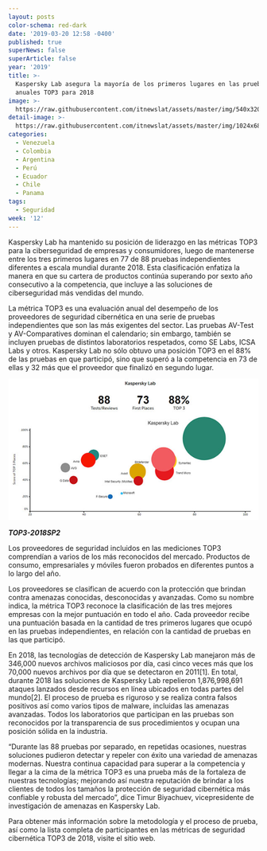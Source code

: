 ```yaml
---
layout: posts
color-schema: red-dark
date: '2019-03-20 12:58 -0400'
published: true
superNews: false
superArticle: false
year: '2019'
title: >-
  Kaspersky Lab asegura la mayoría de los primeros lugares en las pruebas
  anuales TOP3 para 2018
image: >-
  https://raw.githubusercontent.com/itnewslat/assets/master/img/540x320/Seguridad-p.jpg
detail-image: >-
  https://raw.githubusercontent.com/itnewslat/assets/master/img/1024x680/Seguridad-g.jpg
categories:
  - Venezuela
  - Colombia
  - Argentina
  - Perú
  - Ecuador
  - Chile
  - Panama
tags:
  - Seguridad
week: '12'
---
```

Kaspersky Lab ha mantenido su posición de liderazgo en las métricas TOP3 para la ciberseguridad de empresas y consumidores, luego de mantenerse entre los tres primeros lugares en 77 de 88 pruebas independientes diferentes a escala mundial durante 2018. Esta clasificación enfatiza la manera en que su cartera de productos continúa superando por sexto año consecutivo a la competencia, que incluye a las soluciones de ciberseguridad más vendidas del mundo.

La métrica TOP3 es una evaluación anual del desempeño de los proveedores de seguridad cibernética en una serie de pruebas independientes que son las más exigentes del sector. Las pruebas AV-Test y AV-Comparatives dominan el calendario; sin embargo, también se incluyen pruebas de distintos laboratorios respetados, como SE Labs, ICSA Labs y otros. Kaspersky Lab no sólo obtuvo una posición TOP3 en el 88% de las pruebas en que participó, sino que superó a la competencia en 73 de ellas y 32 más que el proveedor que finalizó en segundo lugar.
 
![](https://raw.githubusercontent.com/itnewslat/assets/master/img/300x300/Grafico.jpg)

_**TOP3-2018SP2**_

Los proveedores de seguridad incluidos en las mediciones TOP3 comprendían a varios de los más reconocidos del mercado. Productos de consumo, empresariales y móviles fueron probados en diferentes puntos a lo largo del año.

Los proveedores se clasifican de acuerdo con la protección que brindan contra amenazas conocidas, desconocidas y avanzadas. Como su nombre indica, la métrica TOP3 reconoce la clasificación de las tres mejores empresas con la mejor puntuación en todo el año. Cada proveedor recibe una puntuación basada en la cantidad de tres primeros lugares que ocupó en las pruebas independientes, en relación con la cantidad de pruebas en las que participó.

En 2018, las tecnologías de detección de Kaspersky Lab manejaron más de 346,000 nuevos archivos maliciosos por día, casi cinco veces más que los 70,000 nuevos archivos por día que se detectaron en 2011[1]. En total, durante 2018 las soluciones de Kaspersky Lab repelieron 1,876,998,691 ataques lanzados desde recursos en línea ubicados en todas partes del mundo[2]. El proceso de prueba es riguroso y se realiza contra falsos positivos así como varios tipos de malware, incluidas las amenazas avanzadas. Todos los laboratorios que participan en las pruebas son reconocidos por la transparencia de sus procedimientos y ocupan una posición sólida en la industria.

“Durante las 88 pruebas por separado, en repetidas ocasiones, nuestras soluciones pudieron detectar y repeler con éxito una variedad de amenazas modernas. Nuestra continua capacidad para superar a la competencia y llegar a la cima de la métrica TOP3 es una prueba más de la fortaleza de nuestras tecnologías; mejorando así nuestra reputación de brindar a los clientes de todos los tamaños la protección de seguridad cibernética más confiable y robusta del mercado”, dice Timur Biyachuev, vicepresidente de investigación de amenazas en Kaspersky Lab.

Para obtener más información sobre la metodología y el proceso de prueba, así como la lista completa de participantes en las métricas de seguridad cibernética TOP3 de 2018, visite el sitio web.